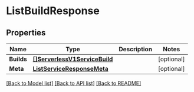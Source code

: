 # ListBuildResponse

## Properties
Name | Type | Description | Notes
------------ | ------------- | ------------- | -------------
**Builds** | [**[]ServerlessV1ServiceBuild**](serverless.v1.service.build.md) |  |[optional] 
**Meta** | [**ListServiceResponseMeta**](ListServiceResponse_meta.md) |  |[optional] 

[[Back to Model list]](../README.md#documentation-for-models) [[Back to API list]](../README.md#documentation-for-api-endpoints) [[Back to README]](../README.md)



